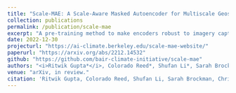 ```yaml
---
title: "Scale-MAE: A Scale-Aware Masked Autoencoder for Multiscale Geospatial Representation Learning"
collection: publications
permalink: /publication/scale-mae
excerpt: "A pre-training method to make encoders robust to imagery captured at varying satellite resolutions. State-of-the-art multi-scale pre-training method and the largest satellite imagery foundation model, to date."
date: 2022-12-30
projecturl: "https://ai-climate.berkeley.edu/scale-mae-website/"
paperurl: "https://arxiv.org/abs/2212.14532"
github: "https://github.com/bair-climate-initiative/scale-mae"
authors: "<i>Ritwik Gupta*</i>, Colorado Reed*, Shufan Li*, Sarah Brockman, Christopher Funk, Brian Clipp, Kurt Keutzer, Salvatore Candido, Matt Uyttendaele, Trevor Darrell"
venue: "arXiv, in review."
citation: 'Ritwik Gupta, Colorado Reed, Shufan Li, Sarah Brockman, Christopher Funk, Brian Clipp, Kurt Keutzer, Salvatore Candido, Matt Uyttendaele, Trevor Darrell. "Scale-MAE: A Scale-Aware Masked Autoencoder for Multiscale Geospatial Representation Learning." arXiv preprint 2212.14532 (2022).'
---
```

